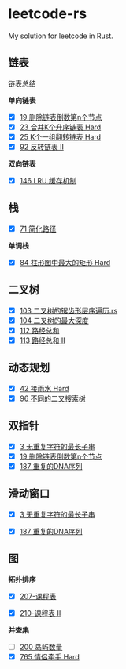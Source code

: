 # leetcode-rs

My solution for leetcode in Rust.

## 链表
[链表总结](链表/README.md)
  
**单向链表**
- [x] [19 删除链表倒数第n个节点](链表/19-删除链表倒数第n个节点.rs)   
- [x] [23 合并K个升序链表 Hard](链表/23-合并K个升序链表.rs)   
- [x] [25 K个一组翻转链表 Hard](链表/25-K个一组翻转链表.rs)  
- [x] [92 反转链表 II](链表/92-反转链表II.rs) 
  
**双向链表**  
- [x] [146 LRU 缓存机制](双向链表/146-LRU缓存机制.rs)

## 栈
- [x] [71 简化路径](栈/71-简化路经.rs)   
   

**单调栈**
- [x] [84 柱形图中最大的矩形 Hard](栈/84-柱形图中最大的矩形.rs)

## 二叉树
- [x] [103 二叉树的锯齿形层序遍历.rs](二叉树/103-二叉树的锯齿形层序遍历.rs)
- [x] [104 二叉树的最大深度](二叉树/104-二叉树的最大深度.rs)
- [x] [112 路经总和](二叉树/112-路经总和.rs)
- [x] [113 路经总和 II](二叉树/113-路经总和II.rs)

## 动态规划
- [x] [42 接雨水 Hard](动态规划/42-接雨水.rs)  
- [x] [96 不同的二叉搜索树](动态规划/96-不同的二叉搜索树.rs)

## 双指针
- [x] [3 无重复字符的最长子串](双指针/3-无重复字符的最长子串.rs)    
- [x] [19 删除链表倒数第n个节点](链表/19-删除链表倒数第n个节点.rs)  
- [x] [187 重复的DNA序列](链表/187-重复的DNA序列.rs)

## 滑动窗口
- [x] [3 无重复字符的最长子串](滑动窗口/3-无重复字符的最长子串.rs)
- [x] [187 重复的DNA序列](滑动窗口/187-重复的DNA序列.rs)


## 图
**拓扑排序**   
   
- [x] [207-课程表](图/207-课程表.rs)
- [x] [210-课程表 II](图/210-课程表II.rs)  
   

**并查集**
- [ ] [200 岛屿数量](并查集/200-岛屿数量.rs)
- [x] [765 情侣牵手 Hard](并查集/765-情侣牵手.rs)